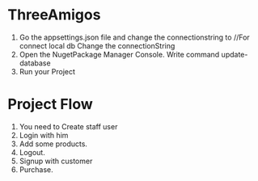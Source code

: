 # ThreeAmigos

1.	Go the appsettings.json file and change the connectionstring to //For connect local db Change the connectionString
2.	Open the NugetPackage Manager Console. Write command update-database
3.	Run your Project

# Project Flow
1.	You need to Create staff user
2.	Login with him
3.	Add some products.
4.	Logout.
5.	Signup with customer 
6.	Purchase.
